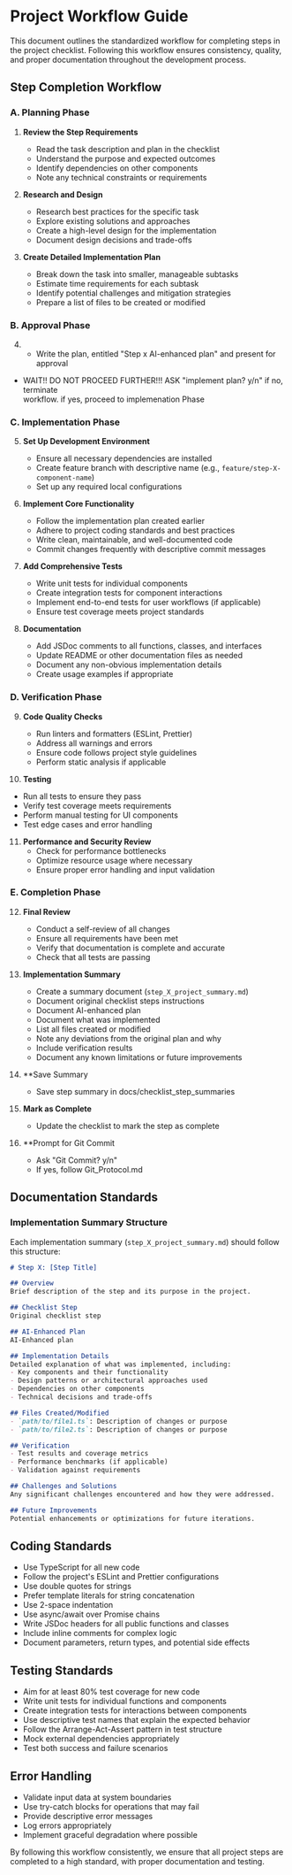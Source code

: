 # Project Workflow Guide

This document outlines the standardized workflow for completing steps in the project checklist. Following this workflow ensures consistency, quality, and proper documentation throughout the development process.

## Step Completion Workflow

### A. Planning Phase

1. **Review the Step Requirements**
   - Read the task description and plan in the checklist
   - Understand the purpose and expected outcomes
   - Identify dependencies on other components
   - Note any technical constraints or requirements

2. **Research and Design**
   - Research best practices for the specific task
   - Explore existing solutions and approaches
   - Create a high-level design for the implementation
   - Document design decisions and trade-offs

3. **Create Detailed Implementation Plan**
   - Break down the task into smaller, manageable subtasks
   - Estimate time requirements for each subtask
   - Identify potential challenges and mitigation strategies
   - Prepare a list of files to be created or modified


### B. Approval Phase

4.  - Write the plan, entitled "Step x AI-enhanced plan" and present for approval
   - WAIT!! DO NOT PROCEED FURTHER!!! ASK "implement plan? y/n" if no, terminate   
  workflow. if yes, proceed to implemenation Phase




### C. Implementation Phase

5. **Set Up Development Environment**
   - Ensure all necessary dependencies are installed
   - Create feature branch with descriptive name (e.g., `feature/step-X-component-name`)
   - Set up any required local configurations

6. **Implement Core Functionality**
   - Follow the implementation plan created earlier
   - Adhere to project coding standards and best practices
   - Write clean, maintainable, and well-documented code
   - Commit changes frequently with descriptive commit messages

7. **Add Comprehensive Tests**
   - Write unit tests for individual components
   - Create integration tests for component interactions
   - Implement end-to-end tests for user workflows (if applicable)
   - Ensure test coverage meets project standards

8. **Documentation**
   - Add JSDoc comments to all functions, classes, and interfaces
   - Update README or other documentation files as needed
   - Document any non-obvious implementation details
   - Create usage examples if appropriate

### D. Verification Phase

9. **Code Quality Checks**
   - Run linters and formatters (ESLint, Prettier)
   - Address all warnings and errors
   - Ensure code follows project style guidelines
   - Perform static analysis if applicable

10. **Testing**
   - Run all tests to ensure they pass
   - Verify test coverage meets requirements
   - Perform manual testing for UI components
   - Test edge cases and error handling

11. **Performance and Security Review**
    - Check for performance bottlenecks
    - Optimize resource usage where necessary
    - Ensure proper error handling and input validation

### E. Completion Phase

12. **Final Review**
    - Conduct a self-review of all changes
    - Ensure all requirements have been met
    - Verify that documentation is complete and accurate
    - Check that all tests are passing

13. **Implementation Summary**
    - Create a summary document (`step_X_project_summary.md`)
    - Document original checklist steps instructions
    - Document AI-enhanced plan
    - Document what was implemented
    - List all files created or modified
    - Note any deviations from the original plan and why
    - Include verification results
    - Document any known limitations or future improvements

14. **Save Summary
    - Save step summary in docs/checklist_step_summaries

15. **Mark as Complete**
    - Update the checklist to mark the step as complete

16. **Prompt for Git Commit
    - Ask "Git Commit? y/n"
    - If yes, follow Git_Protocol.md



## Documentation Standards

### Implementation Summary Structure

Each implementation summary (`step_X_project_summary.md`) should follow this structure:

```markdown
# Step X: [Step Title]

## Overview
Brief description of the step and its purpose in the project.

## Checklist Step
Original checklist step

## AI-Enhanced Plan
AI-Enhanced plan

## Implementation Details
Detailed explanation of what was implemented, including:
- Key components and their functionality
- Design patterns or architectural approaches used
- Dependencies on other components
- Technical decisions and trade-offs

## Files Created/Modified
- `path/to/file1.ts`: Description of changes or purpose
- `path/to/file2.ts`: Description of changes or purpose

## Verification
- Test results and coverage metrics
- Performance benchmarks (if applicable)
- Validation against requirements

## Challenges and Solutions
Any significant challenges encountered and how they were addressed.

## Future Improvements
Potential enhancements or optimizations for future iterations.
```

## Coding Standards

- Use TypeScript for all new code
- Follow the project's ESLint and Prettier configurations
- Use double quotes for strings
- Prefer template literals for string concatenation
- Use 2-space indentation
- Use async/await over Promise chains
- Write JSDoc headers for all public functions and classes
- Include inline comments for complex logic
- Document parameters, return types, and potential side effects

## Testing Standards

- Aim for at least 80% test coverage for new code
- Write unit tests for individual functions and components
- Create integration tests for interactions between components
- Use descriptive test names that explain the expected behavior
- Follow the Arrange-Act-Assert pattern in test structure
- Mock external dependencies appropriately
- Test both success and failure scenarios

## Error Handling

- Validate input data at system boundaries
- Use try-catch blocks for operations that may fail
- Provide descriptive error messages
- Log errors appropriately
- Implement graceful degradation where possible

By following this workflow consistently, we ensure that all project steps are completed to a high standard, with proper documentation and testing. 